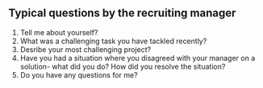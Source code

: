## Typical questions by the recruiting manager

1. Tell me about yourself?
1. What was a challenging task you have tackled recently?
1. Desribe your most challenging project?
1. Have you had a situation where you disagreed with your manager on a solution- what did you do? How did you resolve the situation?
1. Do you have any questions for me?
